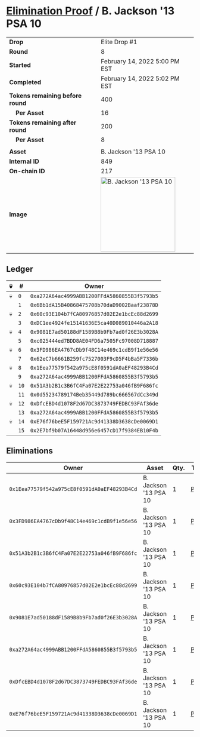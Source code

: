 # [Elimination Proof](./readme.md) / B. Jackson &#039;13 PSA 10

|||
|---|---|
| **Drop** | Elite Drop #1 |
| **Round** | 8 |
| **Started** | February 14, 2022 5:00 PM EST |
| **Completed** | February 14, 2022 5:02 PM EST |
| **Tokens remaining before round** | 400 |
| **&nbsp;&nbsp;&nbsp;&nbsp;Per Asset** | 16 |
| **Tokens remaining after round** | 200 |
| **&nbsp;&nbsp;&nbsp;&nbsp;Per Asset** | 8 |
| | |
| **Asset** | B. Jackson &#039;13 PSA 10 |
| **Internal ID** | 849 |
| **On-chain ID** | 217 |
| **Image** | <img src="https://tcdn.blokpax.com/95836cf2-27e9-43f4-a5d9-cef30d61e13e/f8a2da147e58a824ef1c17395c0e9f5a16ccde0e7ecf9c8cf520e4190fd7d0ab.png" height="200" alt="B. Jackson &#039;13 PSA 10" /> |

## Ledger

| 💀 | # | Owner |
| --- | --- | --- |
| 💀 | `0` | `0xa272A64ac4999ABB1200FFdA5860855B3f5793b5` |
|  | `1` | `0x6Bb1dA15B40868475708b70daD9002Baaf23878D` |
| 💀 | `2` | `0x60c93E104b7fCA80976857d02E2e1bcEc88d2699` |
|  | `3` | `0xDC1ee4924fe15141636E5ca40D089010446a2A18` |
| 💀 | `4` | `0x9081E7ad50188dF1589B8b9Fb7ad0f26E3b3028A` |
|  | `5` | `0xc025444ed7BDD8AE04FD6a7505Fc97008D718887` |
| 💀 | `6` | `0x3FD986EA4767cDb9f48C14e469c1cdB9f1e56e56` |
|  | `7` | `0x62eC7b6661B259fc7527003F9cD5F4bBa5F7336b` |
| 💀 | `8` | `0x1Eea77579f542a975cE8f0591dA0aEF48293B4Cd` |
|  | `9` | `0xa272A64ac4999ABB1200FFdA5860855B3f5793b5` |
| 💀 | `10` | `0x51A3b2B1c3B6fC4Fa07E2E22753a046fB9F686fc` |
|  | `11` | `0x0d55234789174Beb35449d789bc666567dCc349d` |
| 💀 | `12` | `0xDfcEBD4d1078F2d67DC3873749FEDBC93FAf36de` |
|  | `13` | `0xa272A64ac4999ABB1200FFdA5860855B3f5793b5` |
| 💀 | `14` | `0xE76f76beE5F159721Ac9d41338D3638cDe0069D1` |
|  | `15` | `0x2E7bf9b07A16448d956e6457cD17f9384EB10F4b` |


## Eliminations

| Owner | Asset | Qty. | Transaction |
| --- | --- | --- | --- |
| `0x1Eea77579f542a975cE8f0591dA0aEF48293B4Cd` | B. Jackson '13 PSA 10 | 1 | [Polygonscan](https://polygonscan.com/tx/0xe1b9999a8ce7c076cfe3829de8109dd7db17d593be297f5ec9c7d1c39a07cecd) |
| `0x3FD986EA4767cDb9f48C14e469c1cdB9f1e56e56` | B. Jackson '13 PSA 10 | 1 | [Polygonscan](https://polygonscan.com/tx/0xb10de944c739f8572a7a520b0e8cf7d3b318cdab25e753357e09a46a1f4713cf) |
| `0x51A3b2B1c3B6fC4Fa07E2E22753a046fB9F686fc` | B. Jackson '13 PSA 10 | 1 | [Polygonscan](https://polygonscan.com/tx/0x325f79789f612c5fff12bfe2d19d9ef609e0927c82cf65be03af654fbb048df8) |
| `0x60c93E104b7fCA80976857d02E2e1bcEc88d2699` | B. Jackson '13 PSA 10 | 1 | [Polygonscan](https://polygonscan.com/tx/0xc743c147380741cd26ee48d86c764838b1f0aa8b2d38f4b5cfe2a2f11d912054) |
| `0x9081E7ad50188dF1589B8b9Fb7ad0f26E3b3028A` | B. Jackson '13 PSA 10 | 1 | [Polygonscan](https://polygonscan.com/tx/0x68e2c1275b91da1d13c79957781671226915d21108f256b6083fe1bf0b671213) |
| `0xa272A64ac4999ABB1200FFdA5860855B3f5793b5` | B. Jackson '13 PSA 10 | 1 | [Polygonscan](https://polygonscan.com/tx/0x57f9eb86c5cf29a9180f1679a043605e8ab9280237b8f5179da8a74cac4b86ba) |
| `0xDfcEBD4d1078F2d67DC3873749FEDBC93FAf36de` | B. Jackson '13 PSA 10 | 1 | [Polygonscan](https://polygonscan.com/tx/0xd098e711ee7491975bbe798fc0826e772afbd0717274291a82610b9c5439ed3f) |
| `0xE76f76beE5F159721Ac9d41338D3638cDe0069D1` | B. Jackson '13 PSA 10 | 1 | [Polygonscan](https://polygonscan.com/tx/0x3fb746a9fc8f7f8614f0669c8b799cedd2cf62265c625fed424392c9ba5c79b0) |
